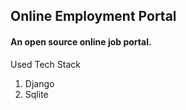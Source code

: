 ## Online Employment Portal

#### An open source online job portal.


Used Tech Stack

1. Django
2. Sqlite


